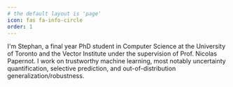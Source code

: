 ```yaml
---
# the default layout is 'page'
icon: fas fa-info-circle
order: 1
---
```


<!-- > Add Markdown syntax content to file `_tabs/about.md`{: .filepath } and it will show up on this page.
{: .prompt-tip } -->

I'm Stephan, a final year PhD student in Computer Science at the University of Toronto and the Vector Institute under the supervision of Prof. Nicolas Papernot. I work on trustworthy machine learning, most notably uncertainty quantification, selective prediction, and out-of-distribution generalization/robustness. 
